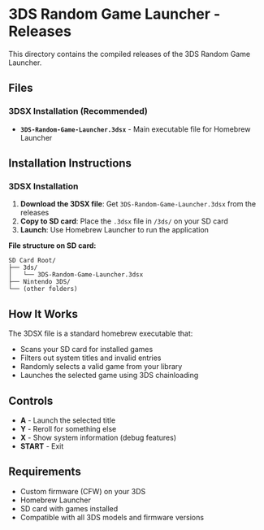 # 3DS Random Game Launcher - Releases

This directory contains the compiled releases of the 3DS Random Game Launcher.

## Files

### 3DSX Installation (Recommended)
- **`3DS-Random-Game-Launcher.3dsx`** - Main executable file for Homebrew Launcher

## Installation Instructions

### 3DSX Installation

1. **Download the 3DSX file**: Get `3DS-Random-Game-Launcher.3dsx` from the releases
2. **Copy to SD card**: Place the `.3dsx` file in `/3ds/` on your SD card
3. **Launch**: Use Homebrew Launcher to run the application

**File structure on SD card:**
```
SD Card Root/
├── 3ds/
│   └── 3DS-Random-Game-Launcher.3dsx
├── Nintendo 3DS/
└── (other folders)
```

## How It Works

The 3DSX file is a standard homebrew executable that:
- Scans your SD card for installed games
- Filters out system titles and invalid entries
- Randomly selects a valid game from your library
- Launches the selected game using 3DS chainloading

## Controls
- **A** - Launch the selected title
- **Y** - Reroll for something else  
- **X** - Show system information (debug features)
- **START** - Exit

## Requirements
- Custom firmware (CFW) on your 3DS
- Homebrew Launcher
- SD card with games installed
- Compatible with all 3DS models and firmware versions
